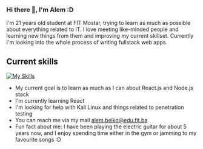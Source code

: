 ### Hi there 👋, I'm Alem :D

I'm 21 years old student at FIT Mostar, trying to learn as much as possible about everything related to IT. I love meeting like-minded people and learning new things from them and improving my current skillset. Currently I'm looking into the whole process of writing fullstack web apps.

## Current skills
[![My Skills](https://skillicons.dev/icons?i=cpp,cs,html,css,js,react,python,selenium,linux,mysql)](https://skillicons.dev)

* My current goal is to learn as much as I can about React.js and Node.js stack
* I'm currently learning React
* I'm looking for help with Kali Linux and things related to penetration testing
* You can reach me via my mail alem.belko@edu.fit.ba
* Fun fact about me: I have been playing the electric guitar for about 5 years now, and I enjoy spending time either in the gym or jamming to my favourite songs :D

